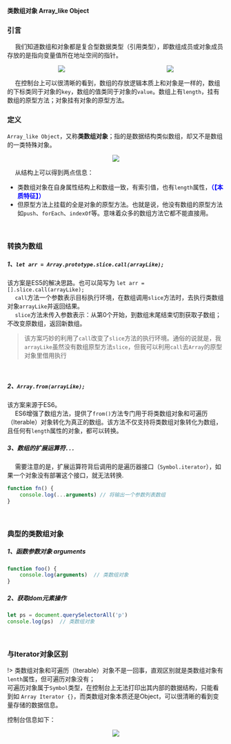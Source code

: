 #### 类数组对象 Array_like Object
### 引言 <!-- {docsify-ignore} -->
&emsp; 我们知道数组和对象都是复合型数据类型（引用类型），即数组成员或对象成员存放的是指向变量值所在地址空间的指针。
<br>

<div style="display: flex; justify-content: space-around;">
    <img src="/static/image/code/array_struct.png" />
    <img src="/static/image/code/object_struct.png" />
</div>

&emsp; 在控制台上可以很清晰的看到，数组的存放逻辑本质上和对象是一样的，数组的下标类同于对象的`key`，数组的值类同于对象的`value`。数组上有`length`，挂有数组的原型方法；对象挂有对象的原型方法。

### 定义
`Array_like Object`，又称**类数组对象**；指的是数据结构类似数组，却又不是数组的一类特殊对象。
<div style="display: flex; justify-content: space-around;">
    <img src="/static/image/code/array_like-object_struct.png" />
</div>

&emsp; 从结构上可以得到两点信息：
- 类数组对象在自身属性结构上和数组一致，有索引值，也有`length`属性，<b style="color: blue">（【本质特征】）</b>
- 但原型方法上挂载的全是对象的原型方法。也就是说，他没有数组的原型方法如`push`、`forEach`、`indexOf`等。意味着众多的数组方法它都不能直接用。

<br>

### 转换为数组

##### 1、`let arr = Array.prototype.slice.call(arrayLike);`
该方案是ES5的解决思路。也可以简写为 `let arr = [].slice.call(arrayLike);`<br>
&emsp; `call`方法一个参数表示目标执行环境，在数组调用`slice`方法时，去执行类数组对象`arrayLike`并返回结果。 <br>
&emsp; `slice`方法未传入参数表示：从第0个开始，到数组末尾结束切割获取子数组；不改变原数组，返回新数组。

> 该方案巧妙的利用了`call`改变了`slice`方法的执行环境。通俗的说就是，我`arrayLike`虽然没有数组原型方法`slice`，但我可以利用`call`去`Array`的原型对象里借用执行
<br>

##### 2、`Array.from(arrayLike);`
该方案来源于ES6。<br>
&emsp; ES6增强了数组方法，提供了`from()`方法专门用于将类数组对象和可遍历（Iterable）对象转化为真正的数组。该方法不仅支持将类数组对象转化为数组，且任何有`length`属性的对象，都可以转换。
<br>

##### 3、数组的扩展运算符`...`
&emsp; 需要注意的是，扩展运算符背后调用的是遍历器接口（`Symbol.iterator`），如果一个对象没有部署这个接口，就无法转换.
```javascript
function fn() {
    console.log(...arguments) // 将输出一个参数列表数组
}
```

<br>

### 典型的类数组对象

##### 1、函数参数对象 arguments
```javascript
function foo() {
    console.log(arguments)  // 类数组对象
}
```
##### 2、获取dom元素操作
```javascript
let ps = document.querySelectorAll('p')
console.log(ps)  // 类数组对象
```



<br>

### 与Iterator对象区别
!> 类数组对象和可遍历（Iterable）对象不是一回事，直观区别就是类数组对象有`lenth`属性，但可遍历对象没有；<br>
可遍历对象属于`Symbol`类型，在控制台上无法打印出其内部的数据结构，只能看到如 `Array Iterator {}`，而类数组对象本质还是Object，可以很清晰的看到变量存储的数据信息。

控制台信息如下：
<div style="display: flex; justify-content: space-around;">
    <img src="/static/image/code/symbol_iterator_struct.png" />
</div>